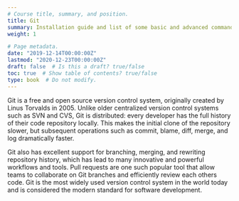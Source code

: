 ```yaml
---
# Course title, summary, and position.
title: Git
summary: Installation guide and list of some basic and advanced commands for Git.
weight: 1

# Page metadata.
date: "2019-12-14T00:00:00Z"
lastmod: "2020-12-23T00:00:00Z"
draft: false  # Is this a draft? true/false
toc: true  # Show table of contents? true/false
type: book  # Do not modify.
---
```


Git is a free and open source version control system, originally created by Linus Torvalds in 2005. Unlike older centralized version control systems such as SVN and CVS, Git is distributed: every developer has the full history of their code repository locally. This makes the initial clone of the repository slower, but subsequent operations such as commit, blame, diff, merge, and log dramatically faster.

Git also has excellent support for branching, merging, and rewriting repository history, which has lead to many innovative and powerful workflows and tools. Pull requests are one such popular tool that allow teams to collaborate on Git branches and efficiently review each others code. Git is the most widely used version control system in the world today and is considered the modern standard for software development.
